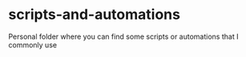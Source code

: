 # scripts-and-automations
Personal folder where you can find some scripts or automations that I commonly use
